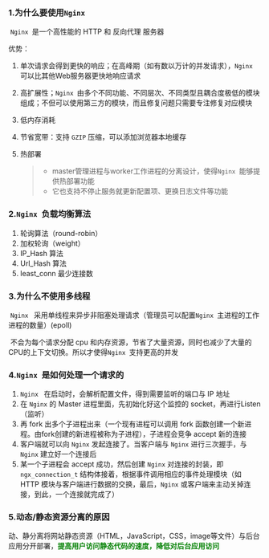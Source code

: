 ### 1.为什么要使用`Nginx `

​		`Nginx `是一个高性能的 HTTP 和 反向代理 服务器

优势：

1. 单次请求会得到更快的响应；在高峰期（如有数以万计的并发请求），`Nginx ` 可以比其他Web服务器更快地响应请求

2. 高扩展性；`Nginx `由多个不同功能、不同层次、不同类型且耦合度极低的模块组成；不但可以使用第三方的模块，而且修复问题只需要专注修复对应模块

3. 低内存消耗

4. 节省宽带：支持 `GZIP` 压缩，可以添加浏览器本地缓存

5. 热部署

   > - master管理进程与worker工作进程的分离设计，使得`Nginx `能够提供热部署功能
   > - 它也支持不停止服务就更新配置项、更换日志文件等功能



### 2.`Nginx `负载均衡算法

1. 轮询算法（round-robin）
2. 加权轮询（weight）
3. IP_Hash 算法
4. Url_Hash 算法
5. least_conn 最少连接数



### 3.为什么不使用多线程

​		`Nginx ` 采用单线程来异步非阻塞处理请求（管理员可以配置`Nginx `主进程的工作进程的数量）(epoll)

​		不会为每个请求分配 cpu 和内存资源，节省了大量资源，同时也减少了大量的CPU的上下文切换。所以才使得`Nginx `支持更高的并发



### 4.`Nginx `是如何处理一个请求的

1. `Nginx ` 在启动时，会解析配置文件，得到需要监听的端口与 IP 地址
2. 在 `Nginx` 的 Master 进程里面，先初始化好这个监控的 socket，再进行Listen（监听）
3. 再 fork 出多个子进程出来（一个现有进程可以调用 fork 函数创建一个新进程。由fork创建的新进程被称为子进程），子进程会竞争 accept 新的连接
4. 客户端就可以向 `Nginx` 发起连接了。当客户端与 `Nginx` 进行三次握手，与 `Nginx` 建立好一个连接后
5. 某一个子进程会 accept 成功，然后创建 `Nginx` 对连接的封装，即`ngx_connection_t` 结构体接着，根据事件调用相应的事件处理模块（如 HTTP 模块与客户端进行数据的交换，最后，`Nginx` 或客户端来主动关掉连接，到此，一个连接就完成了）
   

### 5.动态/静态资源分离的原因

​		动、静分离将网站静态资源（HTML，JavaScript，CSS，image等文件）与后台应用分开部署，**<font color=green>提高用户访问静态代码的速度，降低对后台应用访问</font>**

